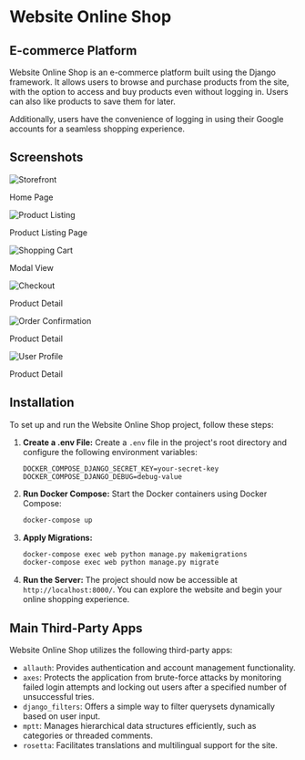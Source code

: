 
# Website Online Shop

## E-commerce Platform

Website Online Shop is an e-commerce platform built using the Django framework. It allows users to browse and purchase products from the site, with the option to access and buy products even without logging in. Users can also like products to save them for later.

Additionally, users have the convenience of logging in using their Google accounts for a seamless shopping experience.

## Screenshots

<img src="https://github.com/user-attachments/assets/9f713233-87ee-40a1-80e7-3effbe5766db" alt="Storefront">
<p>Home Page</p>

<img src="https://github.com/user-attachments/assets/09f6db90-5f64-49e6-a4ec-43acf5a2fb06" alt="Product Listing">
<p>Product Listing Page</p>

<img src="https://github.com/user-attachments/assets/22f420d1-0fad-49cf-9bbe-6eba0dd88ff0" alt="Shopping Cart">
<p>Modal View</p>

<img src="https://github.com/user-attachments/assets/72902a02-007b-4545-820d-a15579a32377" alt="Checkout">
<p>Product Detail</p>

<img src="https://github.com/user-attachments/assets/45c1dc29-882e-4784-8ba9-701c7b4deda4" alt="Order Confirmation">
<p>Product Detail</p>

<img src="https://github.com/user-attachments/assets/ab898458-35b7-46c3-a549-eebf690a1532" alt="User Profile">
<p>Product Detail</p>

## Installation

To set up and run the Website Online Shop project, follow these steps:

1. **Create a .env File:**
   Create a `.env` file in the project's root directory and configure the following environment variables:

   ```plaintext
   DOCKER_COMPOSE_DJANGO_SECRET_KEY=your-secret-key
   DOCKER_COMPOSE_DJANGO_DEBUG=debug-value
   ```

2. **Run Docker Compose:**
   Start the Docker containers using Docker Compose:

   ```bash
   docker-compose up
   ```

3. **Apply Migrations:**

   ```bash
   docker-compose exec web python manage.py makemigrations
   docker-compose exec web python manage.py migrate
   ```

4. **Run the Server:**
   The project should now be accessible at `http://localhost:8000/`. You can explore the website and begin your online shopping experience.

## Main Third-Party Apps

Website Online Shop utilizes the following third-party apps:

- `allauth`: Provides authentication and account management functionality.
- `axes`: Protects the application from brute-force attacks by monitoring failed login attempts and locking out users after a specified number of unsuccessful tries.
- `django_filters`: Offers a simple way to filter querysets dynamically based on user input.
- `mptt`: Manages hierarchical data structures efficiently, such as categories or threaded comments.
- `rosetta`: Facilitates translations and multilingual support for the site.

